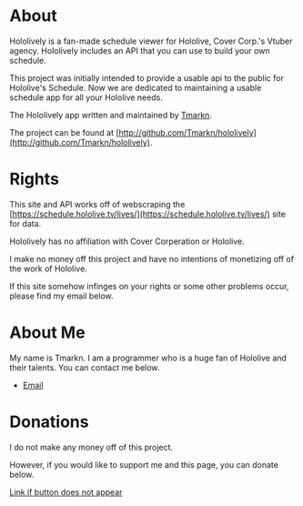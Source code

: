 # About

Hololively is a fan-made schedule viewer for Hololive, Cover Corp.'s Vtuber agency. Hololively includes an API that you can use to build your own schedule.

This project was initially intended to provide a usable api to the public for Hololive's Schedule. Now we are dedicated to maintaining a usable schedule app for all your Hololive needs.

The Hololively app written and maintained by [Tmarkn](http://github.com/Tmarkn).

The project can be found at [http://github.com/Tmarkn/hololively](http://github.com/Tmarkn/hololively).

# Rights

This site and API works off of webscraping the [https://schedule.hololive.tv/lives/](https://schedule.hololive.tv/lives/) site for data. 

Hololively has no affiliation with Cover Corperation or Hololive.

I make no money off this project and have no intentions of monetizing off of the work of Hololive.

If this site somehow infinges on your rights or some other problems occur, please find my email below.

# About Me

My name is Tmarkn. I am a programmer who is a huge fan of Hololive and their talents.  You can contact me below.

- [Email](mailto:tmarkn@hololively.com)

# Donations

I do not make any money off of this project. 

However, if you would like to support me and this page, you can donate below. 

[Link if button does not appear](https://www.paypal.com/donate?hosted_button_id=QT9URWVP5FS24)